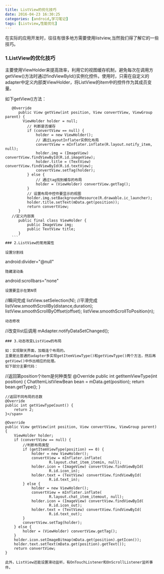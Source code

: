 ```yaml
---
title: ListView的优化技巧
date: 2016-04-23 16:30:25
categories: [android,学习笔记]
tags: [Listview,性能优化]
---
```

在实际的应用开发时，往往有很多地方需要使用listview,当然我们得了解它的一些技巧。<!--more-->
### 1.ListView的优化技巧

主要使用ViewHolder来提高效率，利用它的视图缓存机制，避免每次在调用方getView()方法时通过findViewById()实例化控件。使用时，只需在自定义的adapter中定义内部类ViewHolder，将ListView的item中的控件作为其成员变量。

如下getView()方法：
 ```
	@Override
	   public View getView(int position, View convertView, ViewGroup parent) {
	     ViewHolder holder = null;
	       // 判断是否缓存
	       if (convertView == null) {
	           holder = new ViewHolder();
	           // 通过LayoutInflater实例化布局
	           convertView = mInflater.inflate(R.layout.notify_item, null);
	           holder.img = (ImageView) convertView.findViewById(R.id.imageView);
	           holder.title = (TextView) convertView.findViewById(R.id.textView);
	           convertView.setTag(holder);
	       } else {
	           // 通过tag找到缓存的布局
	           holder = (ViewHolder) convertView.getTag();
	       }
	       // 设置布局中控件要显示的视图
	       holder.img.setBackgroundResource(R.drawable.ic_launcher);
	       holder.title.setText(mData.get(position));
	       return convertView;
	   }
	//定义内部类
	   public final class ViewHolder {
	       public ImageView img;
	       public TextView title;
	   }
    ```
### 2.ListView的常用属性

设置分割线
```
android:divider="@null"
```
隐藏滚动条
```
android:scrollbars="none"
```
设置要显示在第N项
```
//瞬间完成
listView.setSelection(N);
//平滑完成
listView.smoothScrollBy(distance,duration);
listView.smoothScrollByOffset(offset);
listView.smoothScrollToPosition(n);
```
动态修改
```
//改变llist后调用
mAdapter.notifyDataSetChanged();
```
### 3.动态改变ListView的布局

如：实现聊天界面，加载连个布局的。
主要是比普通的adapter多实现getItemViewType()和getViewType()两个方法，然后再getView()中作出相应的处理。
如下部分主要代码：
```
//返回第position个item是何种类型
    @Override
    public int getItemViewType(int position) {
        ChatItemListViewBean bean = mData.get(position);
        return bean.getType();
    }

	//返回不同布局的总数
    @Override
    public int getViewTypeCount() {
        return 2;
    }</span>
	
    @Override
    public View getView(int position, View convertView, ViewGroup parent) {
        ViewHolder holder;
        if (convertView == null) {
			//判断布局类型
            if (getItemViewType(position) == 0) {
                holder = new ViewHolder();
                convertView = mInflater.inflate(
                        R.layout.chat_item_itemin, null);
                holder.icon = (ImageView) convertView.findViewById(
                        R.id.icon_in);
                holder.text = (TextView) convertView.findViewById(
                        R.id.text_in);
            } else {
                holder = new ViewHolder();
                convertView = mInflater.inflate(
                        R.layout.chat_item_itemout, null);
                holder.icon = (ImageView) convertView.findViewById(
                        R.id.icon_out);
                holder.text = (TextView) convertView.findViewById(
                        R.id.text_out);
            }
            convertView.setTag(holder);
        } else {
            holder = (ViewHolder) convertView.getTag();
        }
        holder.icon.setImageBitmap(mData.get(position).getIcon());
        holder.text.setText(mData.get(position).getText());
        return convertView;
    }
```
此外，ListView还能设置滑动监听，有OnTouchListener和OnScrollListener监听事件。






